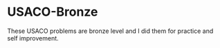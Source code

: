 # USACO-Bronze
These USACO problems are bronze level and I did them for practice and self improvement. 
